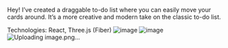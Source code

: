 Hey! I’ve created a draggable to-do list where you can easily move your cards around. It’s a more creative and modern take on the classic to-do list.

Technologies: React, Three.js (Fiber)
![image](https://github.com/user-attachments/assets/c2e7249d-b242-4991-9c4a-428796c168d7)
![image](https://github.com/user-attachments/assets/ae9fd87e-e029-442a-8b41-9daf948f9e78)
![Uploading image.png…]()
